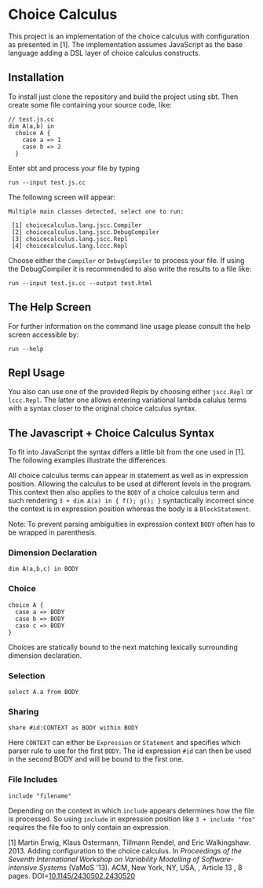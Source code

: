 Choice Calculus
===============
This project is an implementation of the choice calculus with configuration as presented in [1]. The implementation assumes JavaScript as the base language adding a DSL layer of choice calculus constructs.

## Installation
To install just clone the repository and build the project using sbt. Then create some file containing your source code, like:

```
// test.js.cc
dim A(a,b) in
  choice A {
    case a => 1
    case b => 2
  } 
```
Enter sbt and process your file by typing
```
run --input test.js.cc
```

The following screen will appear:

```
Multiple main classes detected, select one to run:

 [1] choicecalculus.lang.jscc.Compiler
 [2] choicecalculus.lang.jscc.DebugCompiler
 [3] choicecalculus.lang.jscc.Repl
 [4] choicecalculus.lang.lccc.Repl
```

Choose either the `Compiler` or `DebugCompiler` to process your file. If using the
DebugCompiler it is recommended to also write the results to a file like:

```
run --input test.js.cc --output test.html
```

## The Help Screen
For further information on the command line usage please consult the help screen
accessible by:

```
run --help
```

## Repl Usage
You also can use one of the provided Repls by choosing either `jscc.Repl` or `lccc.Repl`.
The latter one allows entering variational lambda calulus terms with a syntax closer to 
the original choice calculus syntax.


## The Javascript + Choice Calculus Syntax
To fit into JavaScript the syntax differs a little bit from the one used in [1]. The following examples illustrate the differences.

All choice calculus terms can appear in statement as well as in expression position. Allowing the calculus to be used at different levels in the program. This context then also applies to the `BODY` of a choice calculus term and such rendering `3 + dim A(a) in { f(); g(); }` syntactically incorrect since the context is in expression position whereas the body is a `BlockStatement`.

Note: To prevent parsing ambiguities in expression context `BODY` often has to be wrapped in parenthesis.

### Dimension Declaration
```
dim A(a,b,c) in BODY
```

### Choice
```
choice A {
  case a => BODY
  case b => BODY
  case c => BODY
}
```
Choices are statically bound to the next matching lexically surrounding dimension declaration.

### Selection
```
select A.a from BODY
```

### Sharing
```
share #id:CONTEXT as BODY within BODY
```
Here `CONTEXT` can either be `Expression` or `Statement` and specifies which parser rule to use for the first `BODY`. The id expression `#id` can then be used in the second BODY and will be bound to the first one.

### File Includes
```
include "filename"
```
Depending on the context in which `include` appears determines how the file is processed. So using `include` in expression position like `3 + include "foo"` requires the file foo to only contain an expression.

[1] Martin Erwig, Klaus Ostermann, Tillmann Rendel, and Eric Walkingshaw. 2013. Adding configuration to the choice calculus. In *Proceedings of the Seventh International Workshop on Variability Modelling of Software-intensive Systems* (VaMoS '13). ACM, New York, NY, USA, , Article 13 , 8 pages. DOI=[10.1145/2430502.2430520](http://doi.acm.org/10.1145/2430502.2430520)
